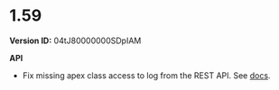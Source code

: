 # 1.59

**Version ID:** 04tJ80000000SDpIAM

**API**

-   Fix missing apex class access to log from the REST API. See
    [docs](https://docs.kratapps.com/one-logger/docs/api/rest-api-logging/).